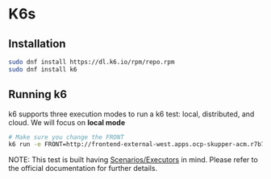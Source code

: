 # K6s

## Installation

```bash
sudo dnf install https://dl.k6.io/rpm/repo.rpm
sudo dnf install k6
```

## Running k6

k6 supports three execution modes to run a k6 test: local, distributed, and cloud. We will focus on **local mode**

```bash
# Make sure you change the FRONT
k6 run -e FRONT=http://frontend-external-west.apps.ocp-skupper-acm.r7b7x.azure.redhatworkshops.io script.js

```

NOTE: This test is built having [Scenarios/Executors](https://k6.io/docs/using-k6/scenarios/executors/) in mind. Please refer to the official documentation for further details.


